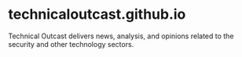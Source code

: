 # technicaloutcast.github.io
Technical Outcast delivers news, analysis, and opinions related to the security and other technology sectors.
